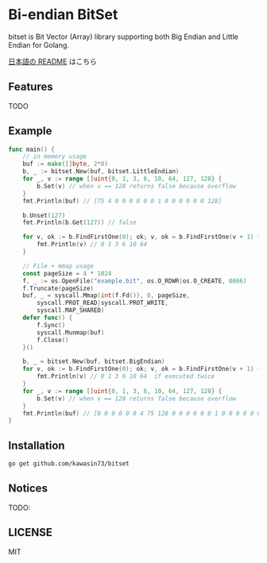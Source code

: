 # Bi-endian BitSet

bitset is Bit Vector (Array) library supporting both Big Endian and Little Endian for Golang.

[日本語の README](./README.ja.md) はこちら

## Features

TODO

## Example

```go
func main() {
	// in memory usage
	buf := make([]byte, 2*8)
	b, _ := bitset.New(buf, bitset.LittleEndian)
	for _, v := range []uint{0, 1, 3, 6, 10, 64, 127, 128} {
		b.Set(v) // when v == 128 returns false because overflow
	}
	fmt.Println(buf) // [75 4 0 0 0 0 0 0 1 0 0 0 0 0 0 128]

	b.Unset(127)
	fmt.Println(b.Get(127)) // false

	for v, ok := b.FindFirstOne(0); ok; v, ok = b.FindFirstOne(v + 1) {
		fmt.Println(v) // 0 1 3 6 10 64
	}

	// File + mmap usage
	const pageSize = 4 * 1024
	f, _ := os.OpenFile("example.bit", os.O_RDWR|os.O_CREATE, 0666)
	f.Truncate(pageSize)
	buf, _ = syscall.Mmap(int(f.Fd()), 0, pageSize,
		syscall.PROT_READ|syscall.PROT_WRITE,
		syscall.MAP_SHARED)
	defer func() {
		f.Sync()
		syscall.Munmap(buf)
		f.Close()
	}()

	b, _ = bitset.New(buf, bitset.BigEndian)
	for v, ok := b.FindFirstOne(0); ok; v, ok = b.FindFirstOne(v + 1) {
		fmt.Println(v) // 0 1 3 6 10 64  if executed twice
	}
	for _, v := range []uint{0, 1, 3, 6, 10, 64, 127, 128} {
		b.Set(v) // when v == 128 returns false because overflow
	}
	fmt.Println(buf) // [0 0 0 0 0 0 4 75 128 0 0 0 0 0 0 1 0 0 0 0 0 0 0 1 0 0 0 0 ....
}
```

## Installation

```bash
go get github.com/kawasin73/bitset
```

## Notices

TODO:

## LICENSE

MIT
